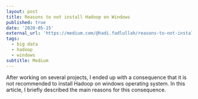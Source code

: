 ```yaml
---
layout: post
title: Reasons to not install Hadoop on Windows
published: true
date: '2020-05-15'
external_url: 'https://medium.com/@hadi.fadlullah/reasons-to-not-install-hadoop-on-windows-5bf22f3f0005'
tags:
  - big data
  - hadoop
  - windows
subtitle: Medium
---
```

After working on several projects, I ended up with a consequence that it is not recommended to install Hadoop on windows operating system. In this article,  I briefly described the main reasons for this consequence.
